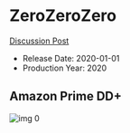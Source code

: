 # ZeroZeroZero

[Discussion Post](https://www.avsforum.com/threads/bass-eq-for-filtered-movies.2995212/post-59338922)

* Release Date: 2020-01-01
* Production Year: 2020

## Amazon Prime DD+

![img 0](https://i.imgur.com/LfrCCUI.jpg)

